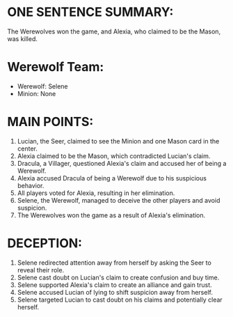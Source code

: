 # ONE SENTENCE SUMMARY:
The Werewolves won the game, and Alexia, who claimed to be the Mason, was killed.

# Werewolf Team:
- Werewolf: Selene
- Minion: None

# MAIN POINTS:
1. Lucian, the Seer, claimed to see the Minion and one Mason card in the center.
2. Alexia claimed to be the Mason, which contradicted Lucian's claim.
3. Dracula, a Villager, questioned Alexia's claim and accused her of being a Werewolf.
4. Alexia accused Dracula of being a Werewolf due to his suspicious behavior.
5. All players voted for Alexia, resulting in her elimination.
6. Selene, the Werewolf, managed to deceive the other players and avoid suspicion.
7. The Werewolves won the game as a result of Alexia's elimination.

# DECEPTION:
1. Selene redirected attention away from herself by asking the Seer to reveal their role.
2. Selene cast doubt on Lucian's claim to create confusion and buy time.
3. Selene supported Alexia's claim to create an alliance and gain trust.
4. Selene accused Lucian of lying to shift suspicion away from herself.
5. Selene targeted Lucian to cast doubt on his claims and potentially clear herself.
